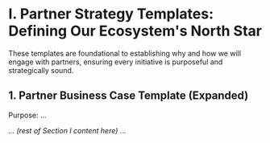 # I. Partner Strategy Templates: Defining Our Ecosystem's North Star

These templates are foundational to establishing why and how we will engage with partners, ensuring every initiative is purposeful and strategically sound.

## 1. Partner Business Case Template (Expanded)

Purpose: ...

*... (rest of Section I content here) ...* 